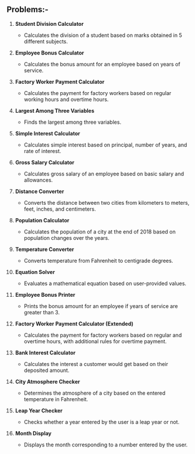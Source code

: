 
## Problems:-

1. **Student Division Calculator**
   - Calculates the division of a student based on marks obtained in 5 different subjects.

2. **Employee Bonus Calculator**
   - Calculates the bonus amount for an employee based on years of service.

3. **Factory Worker Payment Calculator**
   - Calculates the payment for factory workers based on regular working hours and overtime hours.

4. **Largest Among Three Variables**
   - Finds the largest among three variables.

5. **Simple Interest Calculator**
   - Calculates simple interest based on principal, number of years, and rate of interest.

6. **Gross Salary Calculator**
   - Calculates gross salary of an employee based on basic salary and allowances.

7. **Distance Converter**
   - Converts the distance between two cities from kilometers to meters, feet, inches, and centimeters.

8. **Population Calculator**
   - Calculates the population of a city at the end of 2018 based on population changes over the years.

9. **Temperature Converter**
   - Converts temperature from Fahrenheit to centigrade degrees.

10. **Equation Solver**
    - Evaluates a mathematical equation based on user-provided values.

11. **Employee Bonus Printer**
    - Prints the bonus amount for an employee if years of service are greater than 3.

12. **Factory Worker Payment Calculator (Extended)**
    - Calculates the payment for factory workers based on regular and overtime hours, with additional rules for overtime payment.

13. **Bank Interest Calculator**
    - Calculates the interest a customer would get based on their deposited amount.

14. **City Atmosphere Checker**
    - Determines the atmosphere of a city based on the entered temperature in Fahrenheit.

15. **Leap Year Checker**
    - Checks whether a year entered by the user is a leap year or not.

16. **Month Display**
    - Displays the month corresponding to a number entered by the user.

